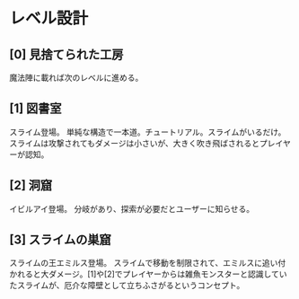 # レベル設計

## [0] 見捨てられた工房

魔法陣に載れば次のレベルに進める。

## [1] 図書室

スライム登場。
単純な構造で一本道。チュートリアル。スライムがいるだけ。スライムは攻撃されてもダメージは小さいが、大きく吹き飛ばされるとプレイヤーが認知。

## [2] 洞窟

イビルアイ登場。
分岐があり、探索が必要だとユーザーに知らせる。

## [3] スライムの巣窟

スライムの王エミルス登場。
スライムで移動を制限されて、エミルスに追い付かれると大ダメージ。[1]や[2]でプレイヤーからは雑魚モンスターと認識していたスライムが、厄介な障壁として立ちふさがるというコンセプト。

